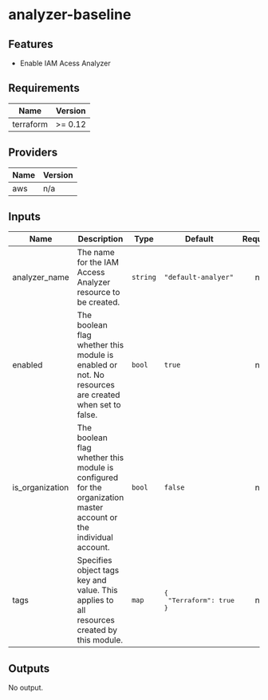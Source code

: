 # analyzer-baseline

## Features

- Enable IAM Acess Analyzer

<!-- BEGINNING OF PRE-COMMIT-TERRAFORM DOCS HOOK -->
## Requirements

| Name | Version |
|------|---------|
| terraform | >= 0.12 |

## Providers

| Name | Version |
|------|---------|
| aws | n/a |

## Inputs

| Name | Description | Type | Default | Required |
|------|-------------|------|---------|:--------:|
| analyzer\_name | The name for the IAM Access Analyzer resource to be created. | `string` | `"default-analyer"` | no |
| enabled | The boolean flag whether this module is enabled or not. No resources are created when set to false. | `bool` | `true` | no |
| is\_organization | The boolean flag whether this module is configured for the organization master account or the individual account. | `bool` | `false` | no |
| tags | Specifies object tags key and value. This applies to all resources created by this module. | `map` | <pre>{<br>  "Terraform": true<br>}</pre> | no |

## Outputs

No output.

<!-- END OF PRE-COMMIT-TERRAFORM DOCS HOOK -->
